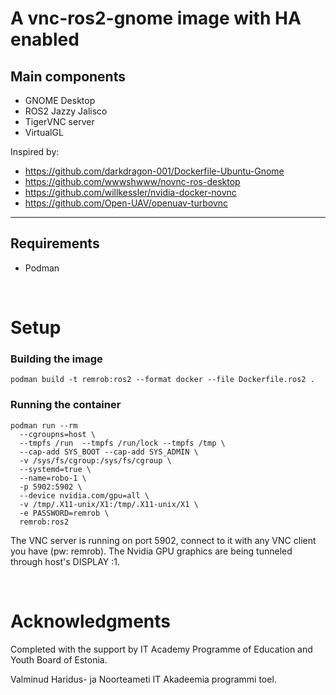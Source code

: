 

# A vnc-ros2-gnome image with HA enabled

## Main components

- GNOME Desktop
- ROS2 Jazzy Jalisco
- TigerVNC server
- VirtualGL

Inspired by:
- https://github.com/darkdragon-001/Dockerfile-Ubuntu-Gnome
- https://github.com/wwwshwww/novnc-ros-desktop
- https://github.com/willkessler/nvidia-docker-novnc
- https://github.com/Open-UAV/openuav-turbovnc

---
## Requirements

- Podman

&nbsp;

# Setup

### Building the image

`podman build -t remrob:ros2 --format docker --file Dockerfile.ros2 .`

### Running the container

```
podman run --rm
  --cgroupns=host \
  --tmpfs /run  --tmpfs /run/lock --tmpfs /tmp \
  --cap-add SYS_BOOT --cap-add SYS_ADMIN \
  -v /sys/fs/cgroup:/sys/fs/cgroup \
  --systemd=true \
  --name=robo-1 \
  -p 5902:5902 \
  --device nvidia.com/gpu=all \
  -v /tmp/.X11-unix/X1:/tmp/.X11-unix/X1 \
  -e PASSWORD=remrob \
  remrob:ros2
  ```

The VNC server is running on port 5902, connect to it with any VNC client you have (pw: remrob). The Nvidia GPU graphics are being tunneled through host's DISPLAY :1.


&nbsp;&nbsp;

# Acknowledgments

Completed with the support by IT Academy Programme of Education and Youth Board of Estonia.

Valminud Haridus- ja Noorteameti IT Akadeemia programmi toel.
